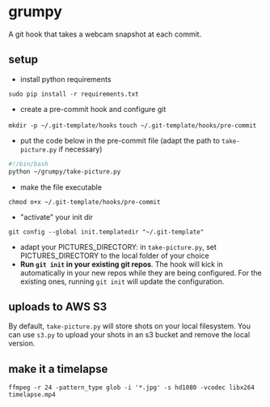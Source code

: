 # grumpy

A git hook that takes a webcam snapshot at each commit.

## setup

- install python requirements

`sudo pip install -r requirements.txt`

- create a pre-commit hook and configure git

`mkdir -p ~/.git-template/hooks`
`touch ~/.git-template/hooks/pre-commit`

- put the code below in the pre-commit file (adapt the path to `take-picture.py` if necessary)

```bash
#!/bin/bash
python ~/grumpy/take-picture.py
```

- make the file executable

`chmod o+x ~/.git-template/hooks/pre-commit`

- "activate" your init dir

`git config --global init.templatedir "~/.git-template"`

- adapt your PICTURES_DIRECTORY: in `take-picture.py`, set PICTURES_DIRECTORY to the local folder of your choice
- **Run `git init` in your existing git repos**. The hook will kick in automatically in your new repos while they are being configured. For the existing ones, running `git init` will update the configuration.

## uploads to AWS S3

By default, `take-picture.py` will store shots on your local filesystem. You can use `s3.py` to upload your shots in an s3 bucket and remove the local version.

## make it a timelapse

`ffmpeg -r 24 -pattern_type glob -i '*.jpg' -s hd1080 -vcodec libx264 timelapse.mp4`
